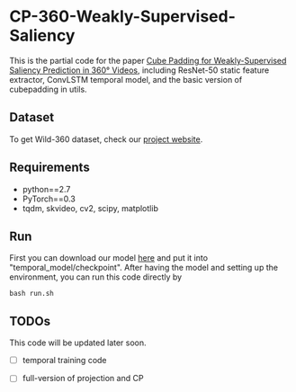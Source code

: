 # CP-360-Weakly-Supervised-Saliency
This is the partial code for the paper [Cube Padding for Weakly-Supervised Saliency Prediction in 360° Videos](http://aliensunmin.github.io/project/360saliency/), including ResNet-50 static feature extractor, ConvLSTM temporal model, and the basic version of cubepadding in utils.

## Dataset 
To get Wild-360 dataset, check our [project website](http://aliensunmin.github.io/project/360saliency/).

## Requirements
- python==2.7
- PyTorch==0.3
- tqdm, skvideo, cv2, scipy, matplotlib

## Run
First you can download our model [here]() and put it into "temporal_model/checkpoint".
After having the model and setting up the environment, you can run this code directly by
```
bash run.sh
```

## TODOs
This code will be updated later soon.
- [ ] temporal training code
- [ ] full-version of projection and CP

